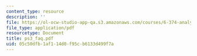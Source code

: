 ```yaml
---
content_type: resource
description: ''
file: https://ol-ocw-studio-app-qa.s3.amazonaws.com/courses/6-374-analysis-and-design-of-digital-integrated-circuits-fall-2003/05c50dfb1af114d0f95cb6133d499f7a_ps3_faq.pdf
file_type: application/pdf
resourcetype: Document
title: ps3_faq.pdf
uid: 05c50dfb-1af1-14d0-f95c-b6133d499f7a
---
```

